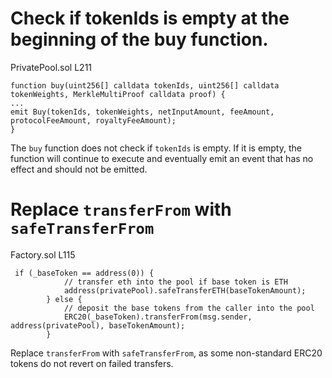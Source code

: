 # Check if tokenIds is empty at the beginning of the buy function.

PrivatePool.sol L211

```
function buy(uint256[] calldata tokenIds, uint256[] calldata tokenWeights, MerkleMultiProof calldata proof) {
...
emit Buy(tokenIds, tokenWeights, netInputAmount, feeAmount, protocolFeeAmount, royaltyFeeAmount);
}
```

The `buy` function does not check if `tokenIds` is empty. If it is empty, the function will continue to execute and eventually emit an event that has no effect and should not be emitted.


# Replace `transferFrom` with `safeTransferFrom`

Factory.sol L115

```
 if (_baseToken == address(0)) {
            // transfer eth into the pool if base token is ETH
            address(privatePool).safeTransferETH(baseTokenAmount);
        } else {
            // deposit the base tokens from the caller into the pool
            ERC20(_baseToken).transferFrom(msg.sender, address(privatePool), baseTokenAmount);
        }
```

Replace `transferFrom` with `safeTransferFrom`, as some non-standard ERC20 tokens do not revert on failed transfers.